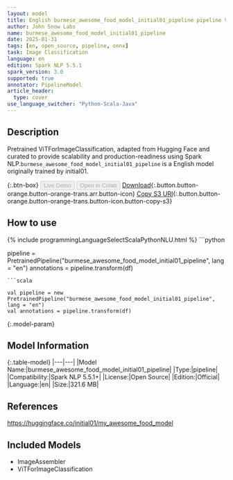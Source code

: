 ```yaml
---
layout: model
title: English burmese_awesome_food_model_initial01_pipeline pipeline ViTForImageClassification from initial01
author: John Snow Labs
name: burmese_awesome_food_model_initial01_pipeline
date: 2025-01-31
tags: [en, open_source, pipeline, onnx]
task: Image Classification
language: en
edition: Spark NLP 5.5.1
spark_version: 3.0
supported: true
annotator: PipelineModel
article_header:
  type: cover
use_language_switcher: "Python-Scala-Java"
---
```


## Description

Pretrained ViTForImageClassification, adapted from Hugging Face and curated to provide scalability and production-readiness using Spark NLP.`burmese_awesome_food_model_initial01_pipeline` is a English model originally trained by initial01.

{:.btn-box}
<button class="button button-orange" disabled>Live Demo</button>
<button class="button button-orange" disabled>Open in Colab</button>
[Download](https://s3.amazonaws.com/auxdata.johnsnowlabs.com/public/models/burmese_awesome_food_model_initial01_pipeline_en_5.5.1_3.0_1738319994989.zip){:.button.button-orange.button-orange-trans.arr.button-icon}
[Copy S3 URI](s3://auxdata.johnsnowlabs.com/public/models/burmese_awesome_food_model_initial01_pipeline_en_5.5.1_3.0_1738319994989.zip){:.button.button-orange.button-orange-trans.button-icon.button-copy-s3}

## How to use



<div class="tabs-box" markdown="1">
{% include programmingLanguageSelectScalaPythonNLU.html %}
```python

pipeline = PretrainedPipeline("burmese_awesome_food_model_initial01_pipeline", lang = "en")
annotations =  pipeline.transform(df)   

```
```scala

val pipeline = new PretrainedPipeline("burmese_awesome_food_model_initial01_pipeline", lang = "en")
val annotations = pipeline.transform(df)

```
</div>

{:.model-param}
## Model Information

{:.table-model}
|---|---|
|Model Name:|burmese_awesome_food_model_initial01_pipeline|
|Type:|pipeline|
|Compatibility:|Spark NLP 5.5.1+|
|License:|Open Source|
|Edition:|Official|
|Language:|en|
|Size:|321.6 MB|

## References

https://huggingface.co/initial01/my_awesome_food_model

## Included Models

- ImageAssembler
- ViTForImageClassification